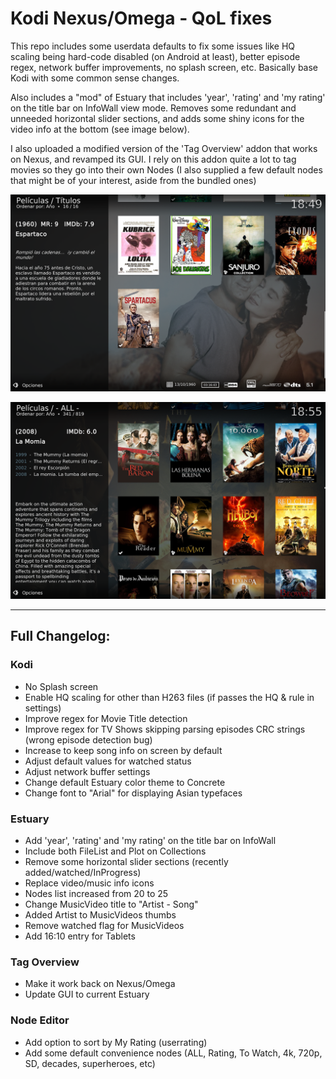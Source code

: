 # Kodi Nexus/Omega - QoL fixes

This repo includes some userdata defaults to fix some issues like HQ scaling being hard-code disabled (on Android at least), better episode regex, network buffer improvements, no splash screen, etc. Basically base Kodi with some common sense changes.

Also includes a "mod" of Estuary that includes 'year', 'rating' and 'my rating' on the title bar on InfoWall view mode. Removes some redundant and unneeded horizontal slider sections, and adds some shiny icons for the video info at the bottom (see image below).

I also uploaded a modified version of the 'Tag Overview' addon that works on Nexus, and revamped its GUI. I rely on this addon quite a lot to tag movies so they go into their own Nodes (I also supplied a few default nodes that might be of your interest, aside from the bundled ones)

![](https://github.com/Dogway/Kodi/blob/main/images/A_logos.png)

![](https://github.com/Dogway/Kodi/blob/main/images/B_collections.png)

------

## Full Changelog:

### Kodi
*   No Splash screen
*   Enable HQ scaling for other than H263 files (if passes the HQ & rule in settings)
*   Improve regex for Movie Title detection
*   Improve regex for TV Shows skipping parsing episodes CRC strings (wrong episode detection bug)
*   Increase <songinfoduration> to keep song info on screen by default
*   Adjust default values for watched status
*   Adjust network buffer settings
*   Change default Estuary color theme to Concrete
*   Change font to "Arial" for displaying Asian typefaces
### Estuary
*   Add 'year', 'rating' and 'my rating' on the title bar on InfoWall 
*   Include both FileList and Plot on Collections
*   Remove some horizontal slider sections (recently added/watched/InProgress)
*   Replace video/music info icons
*   Nodes list increased from 20 to 25
*   Change MusicVideo title to "Artist - Song"
*   Added Artist to MusicVideos thumbs
*   Remove watched flag for MusicVideos
*   Add 16:10 entry for Tablets
### Tag Overview
*   Make it work back on Nexus/Omega
*   Update GUI to current Estuary
### Node Editor
*   Add option to sort by My Rating (userrating)
*   Add some default convenience nodes (ALL, Rating, To Watch, 4k, 720p, SD, decades, superheroes, etc)